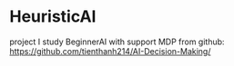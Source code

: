 # HeuristicAI
project I study BeginnerAI with support MDP from github: https://github.com/tienthanh214/AI-Decision-Making/
